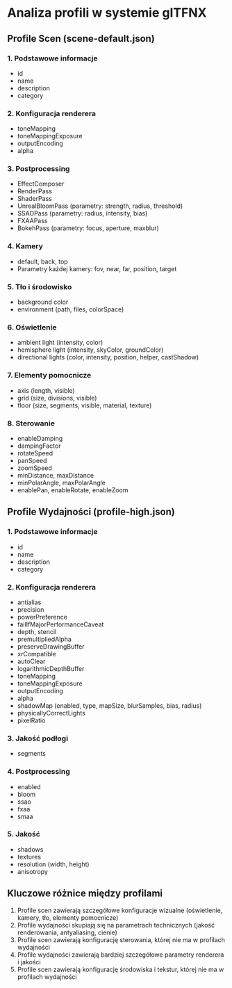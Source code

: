 # Analiza profili w systemie glTFNX

## Profile Scen (scene-default.json)

### 1. Podstawowe informacje

- id
- name
- description
- category

### 2. Konfiguracja renderera

- toneMapping
- toneMappingExposure
- outputEncoding
- alpha

### 3. Postprocessing

- EffectComposer
- RenderPass
- ShaderPass
- UnrealBloomPass (parametry: strength, radius, threshold)
- SSAOPass (parametry: radius, intensity, bias)
- FXAAPass
- BokehPass (parametry: focus, aperture, maxblur)

### 4. Kamery

- default, back, top
- Parametry każdej kamery: fov, near, far, position, target

### 5. Tło i środowisko

- background color
- environment (path, files, colorSpace)

### 6. Oświetlenie

- ambient light (intensity, color)
- hemisphere light (intensity, skyColor, groundColor)
- directional lights (color, intensity, position, helper, castShadow)

### 7. Elementy pomocnicze

- axis (length, visible)
- grid (size, divisions, visible)
- floor (size, segments, visible, material, texture)

### 8. Sterowanie

- enableDamping
- dampingFactor
- rotateSpeed
- panSpeed
- zoomSpeed
- minDistance, maxDistance
- minPolarAngle, maxPolarAngle
- enablePan, enableRotate, enableZoom

## Profile Wydajności (profile-high.json)

### 1. Podstawowe informacje

- id
- name
- description
- category

### 2. Konfiguracja renderera

- antialias
- precision
- powerPreference
- failIfMajorPerformanceCaveat
- depth, stencil
- premultipliedAlpha
- preserveDrawingBuffer
- xrCompatible
- autoClear
- logarithmicDepthBuffer
- toneMapping
- toneMappingExposure
- outputEncoding
- alpha
- shadowMap (enabled, type, mapSize, blurSamples, bias, radius)
- physicallyCorrectLights
- pixelRatio

### 3. Jakość podłogi

- segments

### 4. Postprocessing

- enabled
- bloom
- ssao
- fxaa
- smaa

### 5. Jakość

- shadows
- textures
- resolution (width, height)
- anisotropy

## Kluczowe różnice między profilami

1. Profile scen zawierają szczegółowe konfiguracje wizualne (oświetlenie, kamery, tło, elementy pomocnicze)
2. Profile wydajności skupiają się na parametrach technicznych (jakość renderowania, antyaliasing, cienie)
3. Profile scen zawierają konfigurację sterowania, której nie ma w profilach wydajności
4. Profile wydajności zawierają bardziej szczegółowe parametry renderera i jakości
5. Profile scen zawierają konfigurację środowiska i tekstur, której nie ma w profilach wydajności
